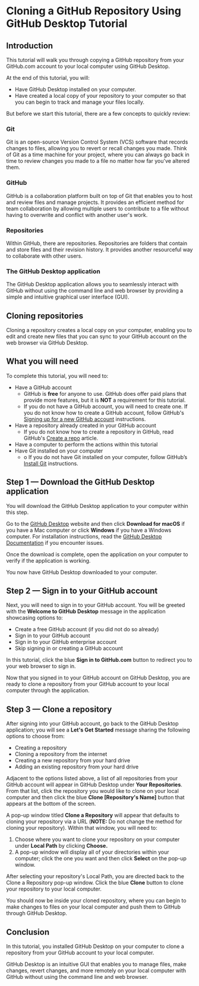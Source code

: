 # Cloning a GitHub Repository Using GitHub Desktop Tutorial

## **Introduction**

This tutorial will walk you through copying a GitHub repository from your GitHub.com account to your local computer using GitHub Desktop.

At the end of this tutorial, you will:

- Have GitHub Desktop installed on your computer.
- Have created a local copy of your repository to your computer so that you can begin to track and manage your files locally.

But before we start this tutorial, there are a few concepts to quickly review:

### Git

Git is an open-source Version Control System (VCS) software that records changes to files, allowing you to revert or recall changes you made. Think of Git as a time machine for your project, where you can always go back in time to review changes you made to a file no matter how far you've altered them.

### **GitHub**

GitHub is a collaboration platform built on top of Git that enables you to host and review files and manage projects. It provides an efficient method for team collaboration by allowing multiple users to contribute to a file without having to overwrite and conflict with another user's work.

### **Repositories**

Within GitHub, there are repositories. Repositories are folders that contain and store files and their revision history. It provides another resourceful way to collaborate with other users.

### **The GitHub Desktop application**

The GitHub Desktop application allows you to seamlessly interact with GitHub without using the command line and web browser by providing a simple and intuitive graphical user interface (GUI).

## **Cloning repositories**

Cloning a repository creates a local copy on your computer, enabling you to edit and create new files that you can sync to your GitHub account on the web browser via GitHub Desktop.

## **What you will need**

To complete this tutorial, you will need to:

- Have a GitHub account
  - GitHub is **free** for anyone to use. GitHub does offer paid plans that provide more features, but it is **NOT** a requirement for this tutorial.
  - If you do not have a GitHub account, you will need to create one. If you do not know how to create a GitHub account, follow GitHub's [Signing up for a new GitHub account](https://docs.github.com/en/get-started/signing-up-for-github/signing-up-for-a-new-github-account) instructions.
- Have a repository already created in your GitHub account
  - If you do not know how to create a repository in GitHub, read GitHub's [Create a repo](https://docs.github.com/en/get-started/quickstart/create-a-repo) article.
- Have a computer to perform the actions within this tutorial
- Have Git installed on your computer
  - o If you do not have Git installed on your computer, follow GitHub’s [Install Git](https://github.com/git-guides/install-git#:~:text=To%20install%20Git%2C%20run%20the,installation%20by%20typing%3A%20git%20version%20.) instructions.

## **Step 1 — Download the GitHub Desktop application**

You will download the GitHub Desktop application to your computer within this step.

Go to the [GitHub Desktop](https://desktop.github.com/) website and then click **Download for macOS** if you have a Mac computer or click **Windows** if you have a Windows computer. For installation instructions, read the [GitHub Desktop Documentation](https://docs.github.com/en/desktop) if you encounter issues.

Once the download is complete, open the application on your computer to verify if the application is working.

You now have GitHub Desktop downloaded to your computer.

## **Step 2 — Sign in to your GitHub account**

Next, you will need to sign in to your GitHub account. You will be greeted with the **Welcome to GitHub Desktop** message in the application showcasing options to:

- Create a free GitHub account (if you did not do so already)
- Sign in to your GitHub account
- Sign in to your GitHub enterprise account
- Skip signing in or creating a GitHub account

In this tutorial, click the blue **Sign in to GitHub.com** button to redirect you to your web browser to sign in.

Now that you signed in to your GitHub account on GitHub Desktop, you are ready to clone a repository from your GitHub account to your local computer through the application.

## Step 3 — Clone a repository

After signing into your GitHub account, go back to the GitHub Desktop application; you will see a **Let's Get Started** message sharing the following options to choose from:

- Creating a repository
- Cloning a repository from the internet
- Creating a new repository from your hard drive
- Adding an existing repository from your hard drive

Adjacent to the options listed above, a list of all repositories from your GitHub account will appear in GitHub Desktop under **Your Repositories**. From that list, click the repository you would like to clone on your local computer and then click the blue **Clone [Repository's Name]** button that appears at the bottom of the screen.

A pop-up window titled **Clone a Repository** will appear that defaults to cloning your repository via a URL (**NOTE:** Do not change the method for cloning your repository). Within that window, you will need to:

1.  Choose where you want to clone your repository on your computer under **Local Path** by clicking **Choose.**
2.  A pop-up window will display all of your directories within your computer; click the one you want and then click **Select** on the pop-up window.

After selecting your repository's Local Path, you are directed back to the Clone a Repository pop-up window. Click the blue **Clone** button to clone your repository to your local computer.

You should now be inside your cloned repository, where you can begin to make changes to files on your local computer and push them to GitHub through GitHub Desktop.

## Conclusion

In this tutorial, you installed GitHub Desktop on your computer to clone a repository from your GitHub account to your local computer.

GitHub Desktop is an intuitive GUI that enables you to manage files, make changes, revert changes, and more remotely on your local computer with GitHub without using the command line and web browser.
